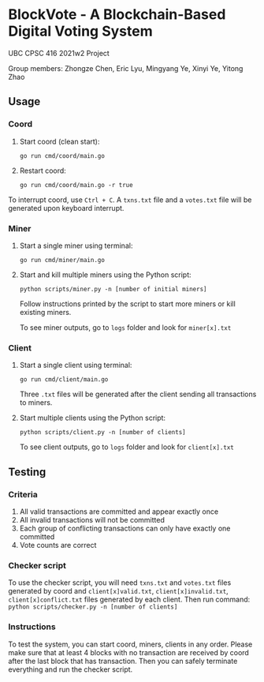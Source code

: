 # BlockVote - A Blockchain-Based Digital Voting System

UBC CPSC 416 2021w2 Project

Group members: Zhongze Chen, Eric Lyu, Mingyang Ye, Xinyi Ye, Yitong Zhao

## Usage

### Coord

1. Start coord (clean start):

    `go run cmd/coord/main.go`

2. Restart coord:

    `go run cmd/coord/main.go -r true`

To interrupt coord, use `Ctrl + C`. A `txns.txt` file and a `votes.txt` file will be generated upon keyboard interrupt.

### Miner

1. Start a single miner using terminal:

    `go run cmd/miner/main.go`

2. Start and kill multiple miners using the Python script:

    `python scripts/miner.py -n [number of initial miners]`

    Follow instructions printed by the script to start more miners or kill existing miners.
    
    To see miner outputs, go to `logs` folder and look for `miner[x].txt`
    
### Client

1. Start a single client using terminal:

    `go run cmd/client/main.go`

    Three `.txt` files will be generated after the client sending all transactions to miners.

2. Start multiple clients using the Python script:

   `python scripts/client.py -n [number of clients]`

   To see client outputs, go to `logs` folder and look for `client[x].txt`

## Testing

### Criteria

1. All valid transactions are committed and appear exactly once
2. All invalid transactions will not be committed
3. Each group of conflicting transactions can only have exactly one committed
4. Vote counts are correct

### Checker script

To use the checker script, you will need `txns.txt` and `votes.txt` files generated by coord
and `client[x]valid.txt`, `client[x]invalid.txt`, `client[x]conflict.txt` files generated by each client.
Then run command:
    `python scripts/checker.py -n [number of clients]`

### Instructions

To test the system, you can start coord, miners, clients in any order.
Please make sure that at least 4 blocks with no transaction are received by coord
after the last block that has transaction. 
Then you can safely terminate everything and run the checker script.
